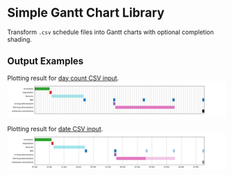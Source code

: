 # Simple Gantt Chart Library

Transform `.csv` schedule files into Gantt charts with optional completion shading.

## Output Examples

Plotting result for [day count CSV input](pygantt/tests/data/count.csv).
![Day Count Gantt Chart](img/count.png)

Plotting result for [date CSV input](pygantt/tests/data/dates.csv).
![Day Count Gantt Chart](img/dates.png)
